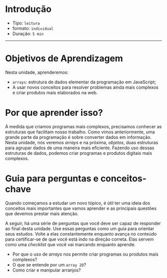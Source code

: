 # Introdução

* Tipo: `leitura`
* formato: `individual`
* Duração: `5 min`

***

# Objetivos de Aprendizagem

Nesta unidade, aprenderemos:

* `arrays`: estrutura de dados elementar da programação em JavaScript;
* A usar novos conceitos para resolver problemas ainda mais complexos e criar
  produtos mais elaborados na web.

# Por que aprender isso?

À medida que criamos programas mais complexos, precisamos conhecer as 
estruturas que facilitam nosso trabalho. Como vimos anteriormente, uma grande
parte da programação é sobre converter dados em informação. Nesta unidade, nós
veremos _arrays_ e na próxima, _objetos_, duas estruturas para agrupar dados de
uma maneira mais eficiente. Fazendo uso dessas estruturas de dados, podemos
criar programas e produtos digitais mais complexos.

# Guia para perguntas e conceitos-chave

Quando começamos a estudar um novo tópico, é útil ter uma ideia dos conceitos
mais importantes que vamos aprender e as principais questões que devemos
prestar mais atenção.

A seguir, há uma série de perguntas que você deve ser capaz de responder ao
final desta unidade. Use essas perguntas como um guia para orientar seus
estudos. Volte a elas constantemente enquanto avança no conteúdo para
certificar-se de que você está indo na direção correta. Elas servem como uma
_checklist_ que você vai marcando enquanto aprende.

* Por que o uso de _arrays_ nos permite criar programas ou produtos mais
  complexos?
* O que se entende por um `array 2D`?
* Como criar e manipular arranjos?

